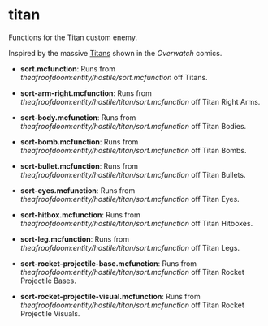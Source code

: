 # titan
Functions for the Titan custom enemy.

Inspired by the massive [Titans](https://overwatch.gamepedia.com/Titan) shown in the *Overwatch* comics.

- **sort.mcfunction**: Runs from *theafroofdoom:entity/hostile/sort.mcfunction* off Titans.

- **sort-arm-right.mcfunction**: Runs from *theafroofdoom:entity/hostile/titan/sort.mcfunction* off Titan Right Arms.

- **sort-body.mcfunction**: Runs from *theafroofdoom:entity/hostile/titan/sort.mcfunction* off Titan Bodies.

- **sort-bomb.mcfunction**: Runs from *theafroofdoom:entity/hostile/titan/sort.mcfunction* off Titan Bombs.

- **sort-bullet.mcfunction**: Runs from *theafroofdoom:entity/hostile/titan/sort.mcfunction* off Titan Bullets.

- **sort-eyes.mcfunction**: Runs from *theafroofdoom:entity/hostile/titan/sort.mcfunction* off Titan Eyes.

- **sort-hitbox.mcfunction**: Runs from *theafroofdoom:entity/hostile/titan/sort.mcfunction* off Titan Hitboxes.

- **sort-leg.mcfunction**: Runs from *theafroofdoom:entity/hostile/titan/sort.mcfunction* off Titan Legs.

- **sort-rocket-projectile-base.mcfunction**: Runs from *theafroofdoom:entity/hostile/titan/sort.mcfunction* off Titan Rocket Projectile Bases.

- **sort-rocket-projectile-visual.mcfunction**: Runs from *theafroofdoom:entity/hostile/titan/sort.mcfunction* off Titan Rocket Projectile Visuals.
